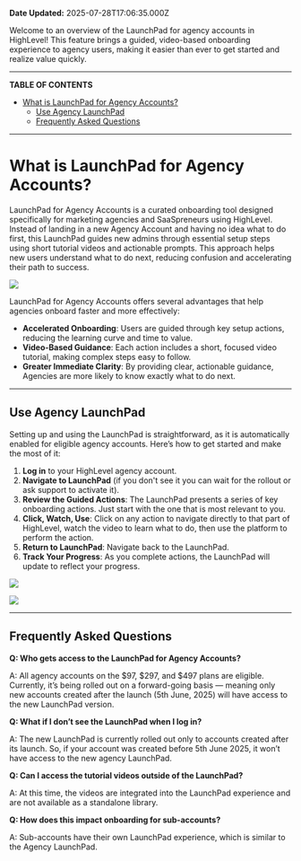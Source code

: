 **Date Updated:** 2025-07-28T17:06:35.000Z

Welcome to an overview of the LaunchPad for agency accounts in HighLevel! This feature brings a guided, video-based onboarding experience to agency users, making it easier than ever to get started and realize value quickly.

---

**TABLE OF CONTENTS**

* [What is LaunchPad for Agency Accounts?](#What-is-LaunchPad-for-Agency-Accounts?)  
   * [Use Agency LaunchPad](#Use-Agency-LaunchPad)  
   * [Frequently Asked Questions](#Frequently-Asked-Questions)

---

# **What is LaunchPad for Agency Accounts?**

LaunchPad for Agency Accounts is a curated onboarding tool designed specifically for marketing agencies and SaaSpreneurs using HighLevel. Instead of landing in a new Agency Account and having no idea what to do first, this LaunchPad guides new admins through essential setup steps using short tutorial videos and actionable prompts. This approach helps new users understand what to do next, reducing confusion and accelerating their path to success.

![](https://s3.amazonaws.com/cdn.freshdesk.com/data/helpdesk/attachments/production/155048034191/original/f7lZPRFM5fGXv5TtXt8Urne9HZAGQwQUQA.png?1749581307)

LaunchPad for Agency Accounts offers several advantages that help agencies onboard faster and more effectively:

* **Accelerated Onboarding**: Users are guided through key setup actions, reducing the learning curve and time to value.
* **Video-Based Guidance**: Each action includes a short, focused video tutorial, making complex steps easy to follow.
* **Greater Immediate Clarity**: By providing clear, actionable guidance, Agencies are more likely to know exactly what to do next.

---

## **Use Agency LaunchPad**

Setting up and using the LaunchPad is straightforward, as it is automatically enabled for eligible agency accounts. Here’s how to get started and make the most of it:

1. **Log in** to your HighLevel agency account.
2. **Navigate to LaunchPad** (if you don't see it you can wait for the rollout or ask support to activate it).
3. **Review the Guided Actions**: The LaunchPad presents a series of key onboarding actions. Just start with the one that is most relevant to you.
4. **Click, Watch, Use**: Click on any action to navigate directly to that part of HighLevel, watch the video to learn what to do, then use the platform to perform the action.
5. **Return to LaunchPad**: Navigate back to the LaunchPad.
6. **Track Your Progress**: As you complete actions, the LaunchPad will update to reflect your progress.

![](https://s3.amazonaws.com/cdn.freshdesk.com/data/helpdesk/attachments/production/155048040755/original/NmNcMEL-8uIyyw8lknz0ip55ABPL6CHD2w.png?1749604478)

  
![](https://s3.amazonaws.com/cdn.freshdesk.com/data/helpdesk/attachments/production/155048040773/original/mIVuZGPnzqGlNoHyb11tAHZLGPnXN5PojQ.png?1749604551)

---

## **Frequently Asked Questions**

**Q: Who gets access to the LaunchPad for Agency Accounts?**

A: All agency accounts on the $97, $297, and $497 plans are eligible. Currently, it’s being rolled out on a forward-going basis — meaning only new accounts created after the launch (5th June, 2025) will have access to the new LaunchPad version.

**Q: What if I don’t see the LaunchPad when I log in?**

A: The new LaunchPad is currently rolled out only to accounts created after its launch. So, if your account was created before 5th June 2025, it won’t have access to the new agency LaunchPad.  
  
**Q: Can I access the tutorial videos outside of the LaunchPad?**

A: At this time, the videos are integrated into the LaunchPad experience and are not available as a standalone library.

**Q: How does this impact onboarding for sub-accounts?**

A: Sub-accounts have their own LaunchPad experience, which is similar to the Agency LaunchPad.

#   